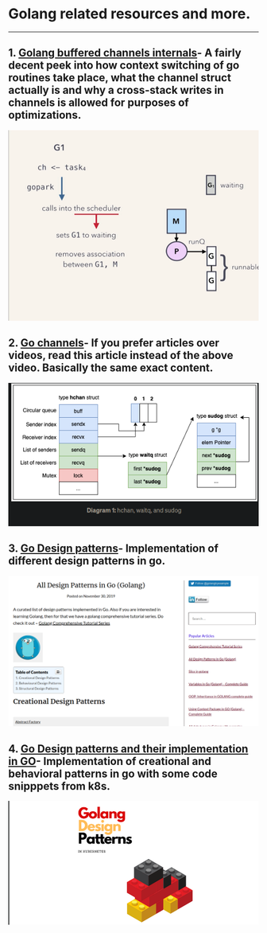  # Golang related resources and more.
---
 ## 1. [Golang buffered channels internals](https://www.youtube.com/watch?v=KBZlN0izeiY)- A fairly decent peek into how context switching of go routines take place, what the channel struct actually is and why a cross-stack writes in channels is allowed for purposes of optimizations.

![Event image](./assets/go1.png)

 ## 2. [Go channels](https://stevenrojasl.medium.com/go-channels-behind-the-scenes-1cce6b1fa844)- If you prefer articles over videos, read this article instead of the above video. Basically the same exact content.

![Event image](./assets/go2.png)



 ## 3. [Go Design patterns](https://stevenrojasl.medium.com/go-channels-behind-the-scenes-1cce6b1fa844)- Implementation of different design patterns in go.

![Event image](./assets/go3.png)

## 4. [Go Design patterns and their implementation in GO](https://aly.arriqaaq.com/golang-design-patterns/)- Implementation of creational and behavioral patterns in go with some code snipppets from k8s. 

![Event image](./assets/go.png)